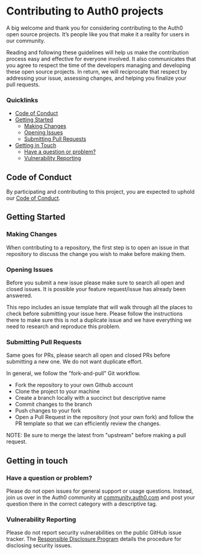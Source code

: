 # Contributing to Auth0 projects

A big welcome and thank you for considering contributing to the Auth0 open source projects. It’s people like you that make it a reality for users in our community.

Reading and following these guidelines will help us make the contribution process easy and effective for everyone involved. It also communicates that you agree to respect the time of the developers managing and developing these open source projects. In return, we will reciprocate that respect by addressing your issue, assessing changes, and helping you finalize your pull requests.

### Quicklinks

* [Code of Conduct](#code-of-conduct)
* [Getting Started](#getting-started)
    * [Making Changes](#making-changes)
    * [Opening Issues](#opening-issues)
    * [Submitting Pull Requests](#submitting-pull-requests)
* [Getting in Touch](#getting-in-touch)
    * [Have a question or problem?](#have-a-question-or-problem)
    * [Vulnerability Reporting](#vulnerability-reporting)

## Code of Conduct

By participating and contributing to this project, you are expected to uphold our [Code of Conduct](https://github.com/auth0/open-source-template/blob/master/CODE-OF-CONDUCT.md).

## Getting Started

### Making Changes

When contributing to a repository, the first step is to open an issue in that repository to discuss the change you wish to make before making them.

### Opening Issues

Before you submit a new issue please make sure to search all open and closed issues. It is possible your feature request/issue has already been answered.

This repo includes an issue template that will walk through all the places to check before submitting your issue here. Please follow the instructions there to make sure this is not a duplicate issue and we have everything we need to research and reproduce this problem.

### Submitting Pull Requests

Same goes for PRs, please search all open and closed PRs before submitting a new one. We do not want duplicate effort.

In general, we follow the "fork-and-pull" Git workflow.

* Fork the repository to your own Github account
* Clone the project to your machine
* Create a branch locally with a succinct but descriptive name
* Commit changes to the branch
* Push changes to your fork
* Open a Pull Request in the repository (not your own fork) and follow the PR template so that we can efficiently review the changes.

NOTE: Be sure to merge the latest from "upstream" before making a pull request.

## Getting in touch

### Have a question or problem?

Please do not open issues for general support or usage questions. Instead, join us over in the Auth0 community at [community.auth0.com](https://community.auth0.com) and post your question there in the correct category with a descriptive tag.

### Vulnerability Reporting

Please do not report security vulnerabilities on the public GitHub issue tracker. The [Responsible Disclosure Program](https://auth0.com/whitehat) details the procedure for disclosing security issues.
